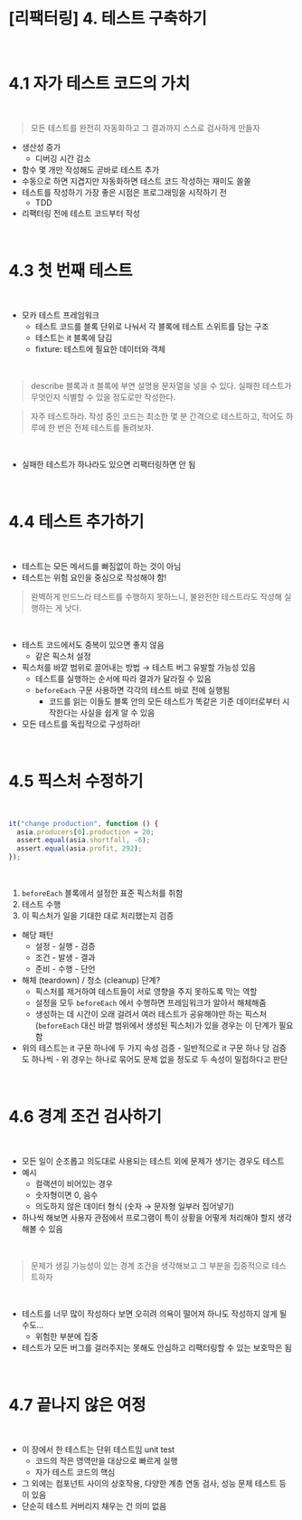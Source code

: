 # [리팩터링] 4. 테스트 구축하기

</br>

# 4.1 자가 테스트 코드의 가치

</br>

> 모든 테스트를 완전히 자동화하고 그 결과까지 스스로 검사하게 만들자
> </br>

- 생산성 증가
  - 디버깅 시간 감소
- 함수 몇 개만 작성해도 곧바로 테스트 추가
- 수동으로 하면 지겹지만 자동화하면 테스트 코드 작성하는 재미도 쏠쏠
- 테스트를 작성하기 가장 좋은 시점은 프로그래밍을 시작하기 전
  - TDD
- 리팩터링 전에 테스트 코드부터 작성

</br>

# 4.3 첫 번째 테스트

</br>

- 모카 테스트 프레임워크
  - 테스트 코드를 블록 단위로 나눠서 각 블록에 테스트 스위트를 담는 구조
  - 테스트는 it 블록에 담김
  - fixture: 테스트에 필요한 데이터와 객체

</br>

> describe 블록과 it 블록에 부연 설명용 문자열을 넣을 수 있다.
> 실패한 테스트가 무엇인지 식별할 수 있을 정도로만 작성한다.

> 자주 테스트하라. 작성 중인 코드는 최소한 몇 분 간격으로 테스트하고, 적어도 하루에 한 번은 전체 테스트를 돌려보자.

</br>

- 실패한 테스트가 하나라도 있으면 리팩터링하면 안 됨

</br>

# 4.4 테스트 추가하기

</br>

- 테스트는 모든 메서드를 빠짐없이 하는 것이 아님
- 테스트는 위험 요인을 중심으로 작성해야 함!

> 완벽하게 만드느라 테스트를 수행하지 못하느니, 불완전한 테스트라도 작성해 실행하는 게 낫다.

</br>

- 테스트 코드에서도 중복이 있으면 좋지 않음
  - 같은 픽스처 설정
- 픽스처를 바깥 범위로 끌어내는 방법 → 테스트 버그 유발할 가능성 있음
  - 테스트를 실행하는 순서에 따라 결과가 달라질 수 있음
  - `beforeEach` 구문 사용하면 각각의 테스트 바로 전에 실행됨
    - 코드를 읽는 이들도 블록 안의 모든 테스트가 똑같은 기준 데이터로부터 시작한다는 사실을 쉽게 알 수 있음
- 모든 테스트를 독립적으로 구성하라!

</br>

# 4.5 픽스처 수정하기

</br>

```jsx
it("change production", function () {
  asia.producers[0].production = 20;
  assert.equal(asia.shortfall, -6);
  assert.equal(asia.profit, 292);
});
```

</br>

1. `beforeEach` 블록에서 설정한 표준 픽스처를 취함
2. 테스트 수행
3. 이 픽스처가 일을 기대한 대로 처리했는지 검증
   </br>

- 해당 패턴
  - 설정 - 실행 - 검증
  - 조건 - 발생 - 결과
  - 준비 - 수행 - 단언
- 해체 (teardown) / 청소 (cleanup) 단계?
  - 픽스처를 제거하여 테스트들이 서로 영향을 주지 못하도록 막는 역할
  - 설정을 모두 `beforeEach` 에서 수행하면 프레임워크가 알아서 해체해줌
  - 생성하는 데 시간이 오래 걸려서 여러 테스트가 공유해야만 하는 픽스처(`beforeEach` 대신 바깥 범위에서 생성된 픽스처)가 있을 경우는 이 단계가 필요함
- 위의 테스트는 it 구문 하나에 두 가지 속성 검증 - 일반적으로 it 구문 하나 당 검증도 하나씩 - 위 경우는 하나로 묶어도 문제 없을 정도로 두 속성이 밀접하다고 판단

</br>

# 4.6 경계 조건 검사하기

</br>

- 모든 일이 순조롭고 의도대로 사용되는 테스트 외에 문제가 생기는 경우도 테스트
- 예시
  - 컬랙션이 비어있는 경우
  - 숫자형이면 0, 음수
  - 의도하지 않은 데이터 형식 (숫자 → 문자형 일부러 집어넣기)
- 하나씩 해보면 사용자 관점에서 프로그램이 특이 상황을 어떻게 처리해야 할지 생각해볼 수 있음

</br>

> 문제가 생길 가능성이 있는 경계 조건을 생각해보고 그 부분을 집중적으로 테스트하자

</br>

- 테스트를 너무 많이 작성하다 보면 오히려 의욕이 떨어져 하나도 작성하지 않게 될 수도…
  - 위험한 부분에 집중
- 테스트가 모든 버그를 걸러주지는 못해도 안심하고 리팩터링할 수 있는 보호막은 됨

</br>

# 4.7 끝나지 않은 여정

</br>

- 이 장에서 한 테스트는 단위 테스트임 unit test
  - 코드의 작은 영역만을 대상으로 빠르게 실행
  - 자가 테스트 코드의 핵심
- 그 외에는 컴포넌트 사이의 상호작용, 다양한 계층 연동 검사, 성능 문제 테스트 등이 있음
- 단순히 테스트 커버리지 채우는 건 의미 없음
